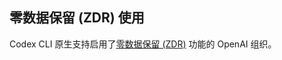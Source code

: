 <!-- 翻译信息
原文档: docs/zdr.md
上游提交: 1772bf63
最后同步: 2025-10-17
翻译状态: 已完成
-->

## 零数据保留 (ZDR) 使用

Codex CLI 原生支持启用了[零数据保留 (ZDR)](https://platform.openai.com/docs/guides/your-data#zero-data-retention) 功能的 OpenAI 组织。
